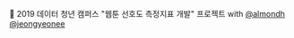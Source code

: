 :1st_place_medal: 2019 데이터 청년 캠퍼스 "웹툰 선호도 측정지표 개발" 프로젝트 
with [@almondh](https://github.com/almondh) [@jeongyeonee](https://github.com/jeongyeonee)
